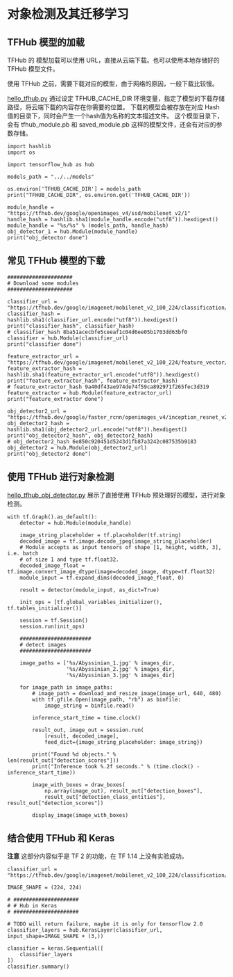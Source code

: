 # 对象检测及其迁移学习

## TFHub 模型的加载

TFHub 的 模型加载可以使用 URL，直接从云端下载。也可以使用本地存储好的 TFHub 模型文件。

使用 TFHub 之前，需要下载对应的模型，由于网络的原因，一般下载比较慢。

[hello_tfhub.py](../../src/study_keras/hello_tfhub.py) 通过设定 TFHUB_CACHE_DIR 环境变量，指定了模型的下载存储路径，将云端下载的内容存在你需要的位置。
下载的模型会被存放在对应 Hash 值的目录下，同时会产生一个hash值为名称的文本描述文件。
这个模型目录下，会有 tfhub_module.pb 和 saved_module.pb 这样的模型文件，还会有对应的参数存储。

    import hashlib
    import os
    
    import tensorflow_hub as hub
    
    models_path = "../../models"
    
    os.environ['TFHUB_CACHE_DIR'] = models_path
    print("TFHUB_CACHE_DIR", os.environ.get('TFHUB_CACHE_DIR'))
    
    module_handle = "https://tfhub.dev/google/openimages_v4/ssd/mobilenet_v2/1"
    handle_hash = hashlib.sha1(module_handle.encode("utf8")).hexdigest()
    module_handle = "%s/%s" % (models_path, handle_hash)
    obj_detector_1 = hub.Module(module_handle)
    print("obj_detector done")

## 常见 TFHub 模型的下载

    #####################
    # Download some modules
    #####################
    
    classifier_url = "https://tfhub.dev/google/imagenet/mobilenet_v2_100_224/classification/3"
    classifier_hash = hashlib.sha1(classifier_url.encode("utf8")).hexdigest()
    print("classifier_hash", classifier_hash)
    # classifier_hash 8ba51acecbfe5ceeaf1c04d6ee05b1703dd63bf0
    classifier = hub.Module(classifier_url)
    print("classifier done")
    
    feature_extractor_url = "https://tfhub.dev/google/imagenet/mobilenet_v2_100_224/feature_vector/3"
    feature_extractor_hash = hashlib.sha1(feature_extractor_url.encode("utf8")).hexdigest()
    print("feature_extractor_hash", feature_extractor_hash)
    # feature_extractor_hash 9a40df43ae974de74f59ca892971f265fec3d319
    feature_extractor = hub.Module(feature_extractor_url)
    print("feature_extractor done")
    
    obj_detector2_url = "https://tfhub.dev/google/faster_rcnn/openimages_v4/inception_resnet_v2/1"
    obj_detector2_hash = hashlib.sha1(obj_detector2_url.encode("utf8")).hexdigest()
    print("obj_detector2_hash", obj_detector2_hash)
    # obj_detector2_hash 6e850c920451d5243d1fb87a3242c087535b9183
    obj_detector2 = hub.Module(obj_detector2_url)
    print("obj_detector2 done")

## 使用 TFHub 进行对象检测

[hello_tfhub_obj_detector.py](../../src/study_keras/hello_tfhub_obj_detector.py) 展示了直接使用 TFHub 预处理好的模型，进行对象检测。

    with tf.Graph().as_default():
        detector = hub.Module(module_handle)
    
        image_string_placeholder = tf.placeholder(tf.string)
        decoded_image = tf.image.decode_jpeg(image_string_placeholder)
        # Module accepts as input tensors of shape [1, height, width, 3], i.e. batch
        # of size 1 and type tf.float32.
        decoded_image_float = tf.image.convert_image_dtype(image=decoded_image, dtype=tf.float32)
        module_input = tf.expand_dims(decoded_image_float, 0)
    
        result = detector(module_input, as_dict=True)
    
        init_ops = [tf.global_variables_initializer(), tf.tables_initializer()]
    
        session = tf.Session()
        session.run(init_ops)
    
        #######################
        # detect images
        #######################
    
        image_paths = ['%s/Abyssinian_1.jpg' % images_dir,
                       '%s/Abyssinian_2.jpg' % images_dir,
                       '%s/Abyssinian_3.jpg' % images_dir]
    
        for image_path in image_paths:
            # image_path = download_and_resize_image(image_url, 640, 480)
            with tf.gfile.Open(image_path, "rb") as binfile:
                image_string = binfile.read()
    
            inference_start_time = time.clock()
    
            result_out, image_out = session.run(
                [result, decoded_image],
                feed_dict={image_string_placeholder: image_string})
    
            print("Found %d objects." % len(result_out["detection_scores"]))
            print("Inference took %.2f seconds." % (time.clock() - inference_start_time))
    
            image_with_boxes = draw_boxes(
                np.array(image_out), result_out["detection_boxes"],
                result_out["detection_class_entities"], result_out["detection_scores"])
    
            display_image(image_with_boxes)
    
## 结合使用 TFHub 和 Keras

**注意** 这部分内容似乎是 TF 2 的功能，在 TF 1.14 上没有实验成功。

    classifier_url = "https://tfhub.dev/google/imagenet/mobilenet_v2_100_224/classification/3"
    
    IMAGE_SHAPE = (224, 224)
    
    # #####################
    # # Hub in Keras
    # #####################
    
    # TODO will return failure, maybe it is only for tensorflow 2.0
    classifier_layers = hub.KerasLayer(classifier_url, input_shape=IMAGE_SHAPE + (3,))
    
    classifier = keras.Sequential([
        classifier_layers
    ])
    classifier.summary()
